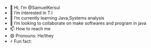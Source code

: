 - 👋 Hi, I’m @SamuelKersul
- 👀 I’m interested in T.I
- 🌱 I’m currently learning Java,Systems analysis
- 💞️ I’m looking to collaborate on make softwares and program in java
- 📫 How to reach me 
- 😄 Pronouns: He/they
- ⚡ Fun fact: 

<!---
SamuelKersul/SamuelKersul is a ✨ special ✨ repository because its `README.md` (this file) appears on your GitHub profile.
You can click the Preview link to take a look at your changes.
--->
